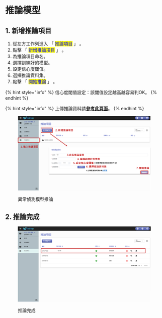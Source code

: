 # 推論模型

## 1. 新增推論項目&#x20;

1. 從左方工作列進入 「 <mark style="color:blue;">推論項目</mark> 」 。&#x20;
2. 點擊 「 <mark style="color:blue;">新增推論項目</mark> 」 。&#x20;
3. 為推論項目命名。&#x20;
4. 選擇訓練好的模型。&#x20;
5. 設定信心度閾值。&#x20;
6. 選擇推論資料集。&#x20;
7. 點擊 「 <mark style="color:blue;">開始推論</mark> 」 。

{% hint style="info" %}
信心度閾值設定：該閾值設定越高越容易判OK。
{% endhint %}

{% hint style="info" %}
上傳推論資料請[**參考此頁面**](../xin-zeng-zi-liao-ji/shang-chuan-tui-lun-zi-liao.md)。
{% endhint %}

<figure><img src="../../../.gitbook/assets/image (45).png" alt=""><figcaption><p>異常偵測模型推論</p></figcaption></figure>

## 2. 推論完成

<figure><img src="../../../.gitbook/assets/image (46).png" alt=""><figcaption><p>推論完成</p></figcaption></figure>
